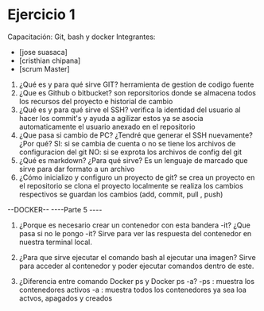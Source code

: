 # Ejercicio 1
Capacitación: Git, bash y docker
Integrantes:
- [jose suasaca]
- [cristhian chipana]
- [scrum Master]

1. ¿Qué es y para qué sirve GIT?
	herramienta de gestion de codigo fuente
2. ¿Que es Github o bitbucket?
	son reporsitorios donde se almacena todos los recursos del proyecto e historial de cambio
3. ¿Qué es y para qué sirve el SSH?
	verifica la identidad del usuario al hacer los commit's y ayuda a agilizar estos ya se asocia automaticamente el usuario anexado en el repositorio
4. ¿Que pasa si cambio de PC? ¿Tendré que generar el SSH nuevamente?¿Por qué?
	SI: si se cambia de cuenta o no se tiene los archivos de configuracion del git
	NO: si se exprota los archivos de config del git
5. ¿Qué es markdown? ¿Para qué sirve?
	Es un lenguaje de marcado que sirve para dar formato a un archivo
6. ¿Cómo inicializo y configuro un proyecto de git?
	se crea un proyecto en el repositorio
	se clona el proyecto localmente
	se realiza los cambios respectivos
	se guardan los cambios (add, commit, pull , push)

--DOCKER--
----Parte 5 ----
1. ¿Porque es necesario crear un contenedor con esta bandera -it? ¿Que pasa si no le pongo -it?
	Sirve para ver las respuesta del contenedor en nuestra terminal local.

2. ¿Para que sirve ejecutar el comando bash al ejecutar una imagen?
	Sirve para acceder al contenedor y poder ejecutar comandos dentro de este.
3. ¿Diferencia entre comando Docker ps y Docker ps -a?
	-ps : muestra los contenedores activos
	-a  : muestra todos los contenedores ya sea loa actvos, apagados y creados
